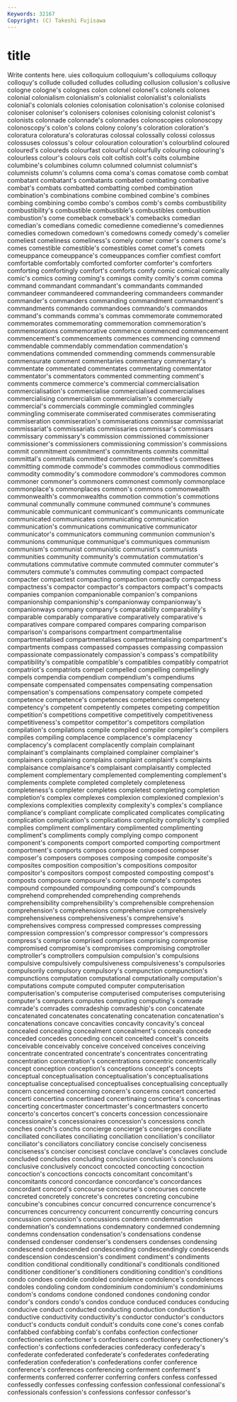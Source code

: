 ```yaml
---
Keywords: 32167 
Copyright: (C) Takeshi Fujisawa
---
```


# title

Write contents here.
uies colloquium colloquium's colloquiums
colloquy colloquy's collude colluded colludes colluding collusion collusion's collusive cologne
cologne's colognes colon colonel colonel's colonels colones colonial colonialism colonialism's
colonialist colonialist's colonialists colonial's colonials colonies colonisation colonisation's colonise colonised
coloniser coloniser's colonisers colonises colonising colonist colonist's colonists colonnade colonnade's
colonnades colonoscopies colonoscopy colonoscopy's colon's colons colony colony's coloration coloration's
coloratura coloratura's coloraturas colossal colossally colossi colossus colossuses colossus's colour
colouration colouration's colourblind coloured coloured's coloureds colourfast colourful colourfully colouring
colouring's colourless colour's colours cols colt coltish colt's colts columbine
columbine's columbines column columned columnist columnist's columnists column's columns coma
coma's comas comatose comb combat combatant combatant's combatants combated combating
combative combat's combats combatted combatting combed combination combination's combinations combine
combined combine's combines combing combining combo combo's combos comb's combs
combustibility combustibility's combustible combustible's combustibles combustion combustion's come comeback comeback's
comebacks comedian comedian's comedians comedic comedienne comedienne's comediennes comedies comedown
comedown's comedowns comedy comedy's comelier comeliest comeliness comeliness's comely comer
comer's comers come's comes comestible comestible's comestibles comet comet's comets
comeuppance comeuppance's comeuppances comfier comfiest comfort comfortable comfortably comforted comforter
comforter's comforters comforting comfortingly comfort's comforts comfy comic comical comically
comic's comics coming coming's comings comity comity's comm comma command
commandant commandant's commandants commanded commandeer commandeered commandeering commandeers commander commander's
commanders commanding commandment commandment's commandments commando commandoes commando's commandos command's
commands comma's commas commemorate commemorated commemorates commemorating commemoration commemoration's commemorations
commemorative commence commenced commencement commencement's commencements commences commencing commend commendable
commendably commendation commendation's commendations commended commending commends commensurable commensurate comment
commentaries commentary commentary's commentate commentated commentates commentating commentator commentator's commentators
commented commenting comment's comments commerce commerce's commercial commercialisation commercialisation's commercialise
commercialised commercialises commercialising commercialism commercialism's commercially commercial's commercials commingle commingled
commingles commingling commiserate commiserated commiserates commiserating commiseration commiseration's commiserations commissar
commissariat commissariat's commissariats commissaries commissar's commissars commissary commissary's commission commissioned
commissioner commissioner's commissioners commissioning commission's commissions commit commitment commitment's commitments
commits committal committal's committals committed committee committee's committees committing commode
commode's commodes commodious commodities commodity commodity's commodore commodore's commodores common
commoner commoner's commoners commonest commonly commonplace commonplace's commonplaces common's commons
commonwealth commonwealth's commonwealths commotion commotion's commotions communal communally commune communed
commune's communes communicable communicant communicant's communicants communicate communicated communicates communicating
communication communication's communications communicative communicator communicator's communicators communing communion communion's
communions communique communique's communiques communism communism's communist communistic communist's communists
communities community community's commutation commutation's commutations commutative commute commuted commuter
commuter's commuters commute's commutes commuting compact compacted compacter compactest compacting
compaction compactly compactness compactness's compactor compactor's compactors compact's compacts companies
companion companionable companion's companions companionship companionship's companionway companionway's companionways company
company's comparability comparability's comparable comparably comparative comparatively comparative's comparatives compare
compared compares comparing comparison comparison's comparisons compartment compartmentalise compartmentalised compartmentalises
compartmentalising compartment's compartments compass compassed compasses compassing compassion compassionate compassionately
compassion's compass's compatibility compatibility's compatible compatible's compatibles compatibly compatriot compatriot's
compatriots compel compelled compelling compellingly compels compendia compendium compendium's compendiums
compensate compensated compensates compensating compensation compensation's compensations compensatory compete competed
competence competence's competences competencies competency competency's competent competently competes competing
competition competition's competitions competitive competitively competitiveness competitiveness's competitor competitor's competitors
compilation compilation's compilations compile compiled compiler compiler's compilers compiles compiling
complacence complacence's complacency complacency's complacent complacently complain complainant complainant's complainants
complained complainer complainer's complainers complaining complains complaint complaint's complaints complaisance
complaisance's complaisant complaisantly complected complement complementary complemented complementing complement's complements
complete completed completely completeness completeness's completer completes completest completing completion
completion's complex complexes complexion complexioned complexion's complexions complexities complexity complexity's
complex's compliance compliance's compliant complicate complicated complicates complicating complication complication's
complications complicity complicity's complied complies compliment complimentary complimented complimenting compliment's
compliments comply complying compo component component's components comport comported comporting
comportment comportment's comports compos compose composed composer composer's composers composes
composing composite composite's composites composition composition's compositions compositor compositor's compositors
compost composted composting compost's composts composure composure's compote compote's compotes
compound compounded compounding compound's compounds comprehend comprehended comprehending comprehends comprehensibility
comprehensibility's comprehensible comprehension comprehension's comprehensions comprehensive comprehensively comprehensiveness comprehensiveness's comprehensive's
comprehensives compress compressed compresses compressing compression compression's compressor compressor's compressors
compress's comprise comprised comprises comprising compromise compromised compromise's compromises compromising
comptroller comptroller's comptrollers compulsion compulsion's compulsions compulsive compulsively compulsiveness compulsiveness's
compulsories compulsorily compulsory compulsory's compunction compunction's compunctions computation computational computationally
computation's computations compute computed computer computerisation computerisation's computerise computerised computerises
computerising computer's computers computes computing computing's comrade comrade's comrades comradeship
comradeship's con concatenate concatenated concatenates concatenating concatenation concatenation's concatenations concave
concavities concavity concavity's conceal concealed concealing concealment concealment's conceals concede
conceded concedes conceding conceit conceited conceit's conceits conceivable conceivably conceive
conceived conceives conceiving concentrate concentrated concentrate's concentrates concentrating concentration concentration's
concentrations concentric concentrically concept conception conception's conceptions concept's concepts conceptual
conceptualisation conceptualisation's conceptualisations conceptualise conceptualised conceptualises conceptualising conceptually concern concerned
concerning concern's concerns concert concerted concerti concertina concertinaed concertinaing concertina's
concertinas concerting concertmaster concertmaster's concertmasters concerto concerto's concertos concert's concerts
concession concessionaire concessionaire's concessionaires concession's concessions conch conches conch's conchs
concierge concierge's concierges conciliate conciliated conciliates conciliating conciliation conciliation's conciliator
conciliator's conciliators conciliatory concise concisely conciseness conciseness's conciser concisest conclave
conclave's conclaves conclude concluded concludes concluding conclusion conclusion's conclusions conclusive
conclusively concoct concocted concocting concoction concoction's concoctions concocts concomitant concomitant's
concomitants concord concordance concordance's concordances concordant concord's concourse concourse's concourses
concrete concreted concretely concrete's concretes concreting concubine concubine's concubines concur
concurred concurrence concurrence's concurrences concurrency concurrent concurrently concurring concurs concussion
concussion's concussions condemn condemnation condemnation's condemnations condemnatory condemned condemning condemns
condensation condensation's condensations condense condensed condenser condenser's condensers condenses condensing
condescend condescended condescending condescendingly condescends condescension condescension's condiment condiment's condiments
condition conditional conditionally conditional's conditionals conditioned conditioner conditioner's conditioners conditioning
condition's conditions condo condoes condole condoled condolence condolence's condolences condoles
condoling condom condominium condominium's condominiums condom's condoms condone condoned condones
condoning condor condor's condors condo's condos conduce conduced conduces conducing
conducive conduct conducted conducting conduction conduction's conductive conductivity conductivity's conductor
conductor's conductors conduct's conducts conduit conduit's conduits cone cone's cones
confab confabbed confabbing confab's confabs confection confectioner confectioneries confectioner's confectioners
confectionery confectionery's confection's confections confederacies confederacy confederacy's confederate confederated confederate's
confederates confederating confederation confederation's confederations confer conference conference's conferences conferencing
conferment conferment's conferments conferred conferrer conferring confers confess confessed confessedly
confesses confessing confession confessional confessional's confessionals confession's confessions confessor confessor's
